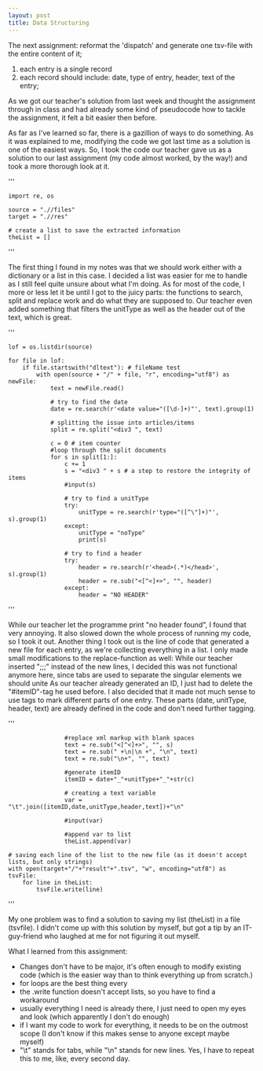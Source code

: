 ```yaml
---
layout: post
title: Data Structuring
---
```


The next assignment: reformat the 'dispatch' and generate one tsv-file with the entire content of it;
1) each entry is a single record
2) each record should include: date, type of entry, header, text of the entry;

As we got our teacher's solution from last week and thought the assignment through in class and had already some kind of pseudocode how to tackle the assignment, it felt a bit easier then before.

As far as I've learned so far, there is a gazillion of ways to do something. As it was explained to me, modifying the code we got last time as a solution is one of the easiest ways. So, I took the code our teacher gave us as a solution to our last assignment (my code almost worked, by the way!) and took a more thorough look at it.


'''


	import re, os	

	source = ".//files"
	target = ".//res"

	# create a list to save the extracted information
	theList = []


'''


The first thing I found in my notes was that we should work either with a dictionary or a list in this case. I decided a list was easier for me to handle as I still feel quite unsure about what I'm doing.
As for most of the code, I more or less let it be until I got to the juicy parts: the functions to search, split and replace work and do what they are supposed to. Our teacher even added something that filters the unitType as well as the header out of the text, which is great. 

'''


	lof = os.listdir(source)

	for file in lof:
		if file.startswith("dltext"): # fileName test		
			with open(source + "/" + file, "r", encoding="utf8") as newFile:
				text = newFile.read()

				# try to find the date
				date = re.search(r'<date value="([\d-]+)"', text).group(1)

				# splitting the issue into articles/items
				split = re.split("<div3 ", text)

				c = 0 # item counter
				#loop through the split documents
				for s in split[1:]:
					c += 1
					s = "<div3 " + s # a step to restore the integrity of items
					#input(s)

					# try to find a unitType
					try:
						unitType = re.search(r'type="([^\"]+)"', s).group(1)
					except:
						unitType = "noType"
						print(s)

					# try to find a header
					try:
						header = re.search(r'<head>(.*)</head>', s).group(1)
						header = re.sub("<[^<]+>", "", header)
					except:
						header = "NO HEADER"


'''


While our teacher let the programme print "no header found", I found that very annoying. It also slowed down the whole process of running my code, so I took it out.
Another thing I took out is the line of code that generated a new file for each entry, as we're collecting everything in a list.
I only made small modifications to the replace-function as well: While our teacher inserted ";;;" instead of the new lines, I decided this was not functional anymore here, since tabs are used to separate the singular elements we should unite 
As our teacher already generated an ID, I just had to delete the "#itemID"-tag he used before. I also decided that it made not much sense to use tags to mark different parts of one entry. These parts (date, unitType, header, text) are already defined in the code and don't need further tagging.


'''

					
					#replace xml markup with blank spaces
					text = re.sub("<[^<]+>", "", s)
					text = re.sub(" +\n|\n +", "\n", text)
					text = re.sub("\n+", "", text)

					#generate itemID
					itemID = date+"_"+unitType+"_"+str(c)
		
					# creating a text variable
					var = "\t".join([itemID,date,unitType,header,text])+"\n"

					#input(var)
				
					#append var to list
					theList.append(var)

	# saving each line of the list to the new file (as it doesn't accept lists, but only strings)
	with open(target+"/"+"result"+".tsv", "w", encoding="utf8") as tsvFile:
		for line in theList:
			tsvFile.write(line)
		
'''

My one problem was to find a solution to saving my list (theList) in a file (tsvfile). I didn't come up with this solution by myself, but got a tip by an IT-guy-friend who laughed at me for not figuring it out myself.

What I learned from this assignment:
- Changes don't have to be major, it's often enough to modify existing code (which is the easier way than to think everything up from scratch.)
- for loops are the best thing every
- the .write function doesn't accept lists, so you have to find a workaround
- usually everything I need is already there, I just need to open my eyes and look (which apparently I don't do enough)
- if I want my code to work for everything, it needs to be on the outmost scope (I don't know if this makes sense to anyone except maybe myself)
- "\t" stands for tabs, while "\n" stands for new lines. Yes, I have to repeat this to me, like, every second day.
